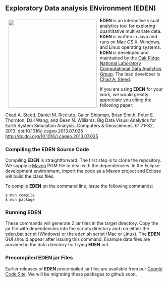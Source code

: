 ## Exploratory Data analysis ENvironment (EDEN)

<img src="http://cda.ornl.gov/projects/eden/img/eden_logo.png" width="280" align="left" hspace="10" vspace="6">

**EDEN** is an interactive visual analytics tool for exploring quantitative multivariate data.  **EDEN** is written in Java and runs on Mac OS X, Windows, and Linux operating systems. **EDEN** is developed and maintained by the [Oak Ridge National Laboratory](http://www.ornl.gov) [Computational Data Analytics Group](http://cda.ornl.gov).  The lead developer is [Chad A. Steed](http://csteed.github.com/). 

If you are using **EDEN** for your work, we would greatly appreciate you citing the following paper:

Chad A. Steed, Daniel M. Ricciuto, Galen Shipman, Brian Smith, Peter E. Thornton, Dali Wang, and Dean N. Williams. Big Data Visual Analytics for Earth System Simulation Analysis. Computers & Geosciences, 61:71–82, 2013. doi:10.1016/j.cageo.2013.07.025  http://dx.doi.org/10.1016/j.cageo.2013.07.025

### Compiling the EDEN Source Code

Compiling **EDEN** is straightforward.  The first step is to clone the repository.  We supply a [Maven](http://maven.apache.org/) POM file to deal with the dependencies.  In the Eclipse development environment, import the code as a Maven project and Eclipse will build the class files.  

To compile **EDEN** on the command line, issue the following commands:

```
$ mvn compile
$ mvn package
```

### Running EDEN

These commands will generate 2 jar files in the target directory.  Copy the jar file with dependencies into the scripts directory and run either the eden.bat script (Windows) or the eden.sh script (Mac or Linux).  The **EDEN** GUI should appear after issuing this command.  Example data files are provided in the data directory for trying **EDEN** out.  

### Precompiled EDEN jar Files

Earlier releases of **EDEN** precompiled jar files are available from our [Google Code Site](http://code.google.com/p/eden-vis/).  We will be migrating these packages to github soon.
